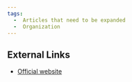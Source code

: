 ```yaml
---
tags:
  -  Articles that need to be expanded
  -  Organization
---
```

## External Links

- [Official website](http://www.dodig.osd.mil/INV/DCIS/)